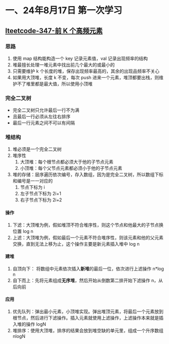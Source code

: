 # 一、24年8月17日 第一次学习
## [lteetcode-347-前 K 个高频元素](https://leetcode.cn/problems/top-k-frequent-elements/description/)

### 思路
1. 使用 map 结构能构造一个 key 记录元素值，val 记录出现频率的结构
2. 堆最擅长处理一堆元素中找出前几个最大的或最小的
3. 只需要维护 k 个长度的堆，保存出现频率最高的，其余的出现品频率不关心
4. 如果用大顶堆，长度 k 不变，每次 push 进来一个元素，堆顶都要出栈，则维护不了堆里都是最大值，所以使用小顶堆




### 完全二叉树
- 完全二叉树只允许最后一行不为满
- 且最后一行必须从左往右排序
- 最后一行元素之间不可以有间隔
### 堆结构
1. 堆必须是一个完全二叉树
2. 堆序性
   1. 大顶堆：每个根节点都必须大于他的子节点元素
   2. 小顶堆：每个父节点元素都必须小于他的子节点元素
3. 堆的存储：层序遍历依次编号，存入数组，因为是完全二叉树，所以数组下标和编号是一一对应的
   1. 节点下标为 i
   2. 左子节点下标为 2i+1
   3. 右子节点下标为 2i+2
   
#### 操作
1. 下滤：大顶堆为例，假如堆顶不符合堆序性，则这个节点和他最大的子节点换位置 log n
2. 上滤：大顶堆为例，假如最后一个元素不符合堆序性，则该元素和他的父元素交换，直到无法上移为止，这个操作主要是新元素插入堆中 log n

#### 建堆
1. 自顶向下： 将数组中元素依次插入**新堆**的最后一位，依次进行上滤操作 n*log n
2. 自下而上：先将元素组成**无序堆**，然后开始从倒数第二排开始下滤操作 n，从后向前

#### 应用
1. 优先队列：弹出最小元素，小顶堆实现。弹出堆顶元素，将最后一个元素放到根节点，然后进行下滤操作。插入元素就使用上滤操作，上滤操作本来就是插入堆的操作 logN
2. 堆排序：使用大顶堆，排序的结果会放到堆空缺的单元里，组成一个升序数组   nlogN  
